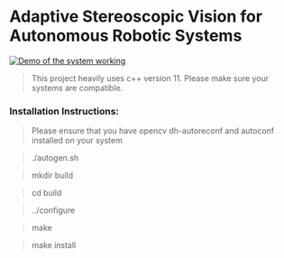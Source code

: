 # Adaptive Stereoscopic Vision for Autonomous Robotic Systems

[![Demo of the system working](https://i1.ytimg.com/vi/-GAk8S4n-2I/0.jpg)](https://www.youtube.com/watch?v=-GAk8S4n-2I)


> This project heavily uses c++ version 11. Please make sure your systems are compatible.

### Installation Instructions:

> Please ensure that you have opencv dh-autoreconf and autoconf installed on your system

> ./autogen.sh

> mkdir build

> cd build

> ../configure

> make

> make install
